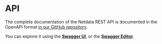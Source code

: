 # API

The complete documentation of the Netdata REST API is documented in the OpenAPI format [in our GitHub repository](https://raw.githubusercontent.com/netdata/netdata/master/web/api/netdata-swagger.yaml). 

You can explore it using the **[Swagger UI](https://learn.netdata.cloud/api.html)**, or the **[Swagger Editor](https://editor.swagger.io/?url=https://raw.githubusercontent.com/netdata/netdata/master/web/api/netdata-swagger.yaml)**.
